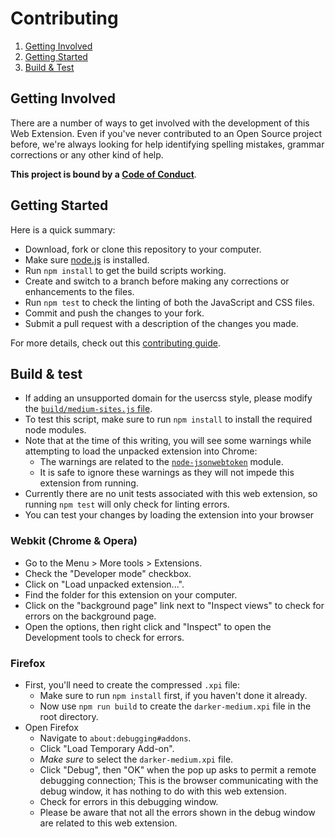 # Contributing

1. [Getting Involved](#getting-involved)
3. [Getting Started](#getting-started)
4. [Build & Test](#build--test)

## Getting Involved

There are a number of ways to get involved with the development of this Web Extension. Even if you've never contributed to an Open Source project before, we're always looking for help identifying spelling mistakes, grammar corrections or any other kind of help.

**This project is bound by a [Code of Conduct](CODE_OF_CONDUCT.md)**.

## Getting Started

Here is a quick summary:

* Download, fork or clone this repository to your computer.
* Make sure [node.js](http://nodejs.org/) is installed.
* Run `npm install` to get the build scripts working.
* Create and switch to a branch before making any corrections or enhancements to the files.
* Run `npm test` to check the linting of both the JavaScript and CSS files.
* Commit and push the changes to your fork.
* Submit a pull request with a description of the changes you made.

For more details, check out this [contributing guide](https://github.com/Roshanjossey/first-contributions#readme).

## Build & test

* If adding an unsupported domain for the usercss style, please modify the [`build/medium-sites.js` file](https://github.com/Mottie/Darker-Medium/blob/master/build/medium-sites.js).
* To test this script, make sure to run `npm install` to install the required node modules.
* Note that at the time of this writing, you will see some warnings while attempting to load the unpacked extension into Chrome:
  * The warnings are related to the [`node-jsonwebtoken`](https://github.com/auth0/node-jsonwebtoken/issues/411) module.
  * It is safe to ignore these warnings as they will not impede this extension from running.
* Currently there are no unit tests associated with this web extension, so running `npm test` will only check for linting errors.
* You can test your changes by loading the extension into your browser

### Webkit (Chrome & Opera)

* Go to the Menu &gt; More tools &gt; Extensions.
* Check the "Developer mode" checkbox.
* Click on "Load unpacked extension...".
* Find the folder for this extension on your computer.
* Click on the "background page" link next to "Inspect views" to check for errors on the background page.
* Open the options, then right click and "Inspect" to open the Development tools to check for errors.

### Firefox

* First, you'll need to create the compressed `.xpi` file:
  * Make sure to run `npm install` first, if you haven't done it already.
  * Now use `npm run build` to create the `darker-medium.xpi` file in the root directory.
* Open Firefox
  * Navigate to `about:debugging#addons`.
  * Click "Load Temporary Add-on".
  * *Make sure* to select the `darker-medium.xpi` file.
  * Click "Debug", then "OK" when the pop up asks to permit a remote debugging connection; This is the browser communicating with the debug window, it has nothing to do with this web extension.
  * Check for errors in this debugging window.
  * Please be aware that not all the errors shown in the debug window are related to this web extension.
